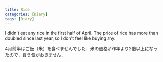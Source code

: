 ```yaml
---
title: Rice
categories: [Diary]
tags: [Diary]
---
```

I didn't eat any rice in the first half of April. The price of rice has more than doubled since last year, so I don't feel like buying any.

4月前半はご飯（米）を食べませんでした．米の価格が昨年より2倍以上になったので，買う気がおきません．